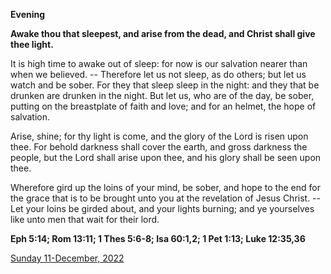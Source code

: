 **Evening**

**Awake thou that sleepest, and arise from the dead, and Christ shall give thee light.**
 
It is high time to awake out of sleep: for now is our salvation nearer than when we believed. -- Therefore let us not sleep, as do others; but let us watch and be sober. For they that sleep sleep in the night: and they that be drunken are drunken in the night. But let us, who are of the day, be sober, putting on the breastplate of faith and love; and for an helmet, the hope of salvation.
 
Arise, shine; for thy light is come, and the glory of the Lord is risen upon thee. For behold darkness shall cover the earth, and gross darkness the people, but the Lord shall arise upon thee, and his glory shall be seen upon thee.
 
Wherefore gird up the loins of your mind, be sober, and hope to the end for the grace that is to be brought unto you at the revelation of Jesus Christ. -- Let your loins be girded about, and your lights burning; and ye yourselves like unto men that wait for their lord.  

**Eph 5:14; Rom 13:11; 1 Thes 5:6-8; Isa 60:1,2; 1 Pet 1:13; Luke 12:35,36**

[Sunday 11-December, 2022](https://t.me/daily_light)

